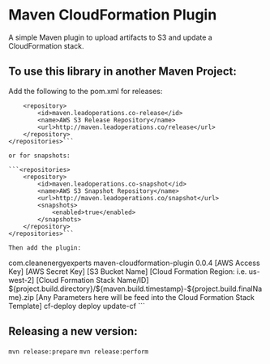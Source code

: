 Maven CloudFormation Plugin
===========================

A simple Maven plugin to upload artifacts to S3 and update a CloudFormation stack.

To use this library in another Maven Project:
---------------------------------------------

Add the following to the pom.xml for releases:

```<repositories>
    <repository>
        <id>maven.leadoperations.co-release</id>
        <name>AWS S3 Release Repository</name>
        <url>http://maven.leadoperations.co/release</url>
    </repository>
</repositories>```

or for snapshots:

```<repositories>
    <repository>
        <id>maven.leadoperations.co-snapshot</id>
        <name>AWS S3 Snapshot Repository</name>
        <url>http://maven.leadoperations.co/snapshot</url>
        <snapshots>
            <enabled>true</enabled>
        </snapshots>
    </repository>
</repositories>```

Then add the plugin:

```
<plugin>
	<groupId>com.cleanenergyexperts</groupId>
	<artifactId>maven-cloudformation-plugin</artifactId>
	<version>0.0.4</version>
	<configuration>
		<accessKey>[AWS Access Key]</accessKey>
		<secretKey>[AWS Secret Key]</secretKey>
		<bucketName>[S3 Bucket Name]</bucketName>
		<region>[Cloud Formation Region: i.e. us-west-2]</region>
		<stackName>[Cloud Formation Stack Name/ID]</stackName>
		<artifactFile>${project.build.directory}/${maven.build.timestamp}-${project.build.finalName}.zip</artifactFile>
		<stackParameters>
			<Key>[Any Parameters here will be feed into the Cloud Formation Stack Template]</Key>
		</stackParameters>
	</configuration>
	<executions>
		<execution>
			<id>cf-deploy</id>
			<phase>deploy</phase>
			<goals>
				<goal>update-cf</goal>
			</goals>
		</execution>
	</executions>
</plugin>
```

Releasing a new version:
------------------------
`mvn release:prepare`
`mvn release:perform`
